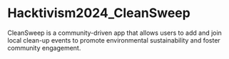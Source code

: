 # Hacktivism2024_CleanSweep  
CleanSweep is a community-driven app that allows users to add and join local clean-up events to promote environmental sustainability and foster community engagement.
